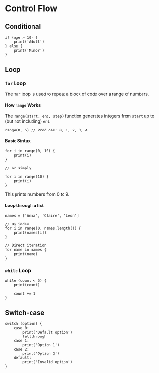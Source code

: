 # Control Flow

## Conditional

```ez
if (age > 18) {
    print('Adult')
} else {
    print('Minor')
}
```

## Loop

### `for` Loop

The `for` loop is used to repeat a block of code over a range of numbers.

#### How `range` Works

The `range(start, end, step)` function generates integers from `start` up to (but not including) `end`.

```ez
range(0, 5) // Produces: 0, 1, 2, 3, 4
```

#### Basic Sintax

```ez
for i in range(0, 10) {
    print(i)
}

// or simply

for i in range(10) {
    print(i)
}
```

This prints numbers from 0 to 9.

#### Loop through a list

```ez
names = ['Anna', 'Claire', 'Leon']

// By index
for i in range(0, names.length()) {
    print(names[i])
}

// Direct iteration
for name in names {
    print(name)
}
```

### `while` Loop

```ez
while (count < 5) {
    print(count)

    count += 1
}
```

## Switch-case

```ez
switch (option) {
    case 0:
        print('Default option')
        fallthrough
    case 1:
        print('Option 1')
    case 2:
        print('Option 2')
    default:
        print('Invalid option')
}
```
